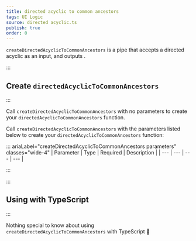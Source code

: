 ```yaml
---
title: directed acyclic to common ancestors
tags: UI Logic
source: directed acyclic.ts
publish: true
order: 0
---
```


`createDirectedAcyclicToCommonAncestors` is a pipe that accepts a directed acyclic as an input, and outputs <!--TODO-->.


:::
## Create `directedAcyclicToCommonAncestors`
:::

Call `createDirectedAcyclicToCommonAncestors` with no parameters to create your `directedAcyclicToCommonAncestors` function.

Call `createDirectedAcyclicToCommonAncestors` with the parameters listed below to create your `directedAcyclicToCommonAncestors` function:

::: ariaLabel="createDirectedAcyclicToCommonAncestors parameters" classes="wide-4"
| Parameter | Type | Required | Description |
| --- | --- | --- | --- |

:::


:::
## Using with TypeScript
:::

Nothing special to know about using `createDirectedAcyclicToCommonAncestors` with TypeScript 🚀
